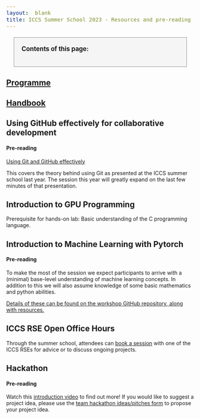 ```yaml
---
layout:  blank
title: ICCS Summer School 2023 - Resources and pre-reading
---
```


<style>
.contents {
border: solid 1px;
border-color: rgb(140,140,140);
background: rgb(245,245,245);
padding:20px;
margin:20px;
margin-right: calv(35vw - 20px);
}
div {
  font-size:12.5pt;
  text-align:justify;
}

</style>


<div class="contents">
<b>Contents of this page:</b>
<ul id="contents">
</ul>
</div>

## [Programme](https://iccs.cam.ac.uk/system/files/iccs_summer_school_2023_programme.pdf)

## [Handbook](https://iccs.cam.ac.uk/system/files/participant_handbook_online_version_05-07-2023.pdf)

## Using GitHub effectively for collaborative development

#### Pre-reading

[Using Git and GitHub effectively](https://www.youtube.com/watch?v=ZrwzK4CnJ3Q)

This covers the theory behind using Git as presented at the ICCS
summer school last year. The session this year will greatly expand on
the last few minutes of that presentation.

## Introduction to GPU Programming

Prerequisite for hands-on lab: Basic understanding of the C programming
language.

## Introduction to Machine Learning with Pytorch

#### Pre-reading

To make the most of the session we expect participants to arrive with a
(minimal) base-level understanding of machine learning concepts. In
addition to this we will also assume knowledge of some basic mathematics
and python abilities.

[Details of these can be found on the workshop GitHub repository, along
with resources.](https://github.com/Cambridge-ICCS/ml-training-material)

## ICCS RSE Open Office Hours

Through the summer school, attendees can [book a session](https://docs.google.com/spreadsheets/d/1WKZxp3nqpXrIRMRkfFzc71sos-UD-Uy1zeab0c1p7Xc/edit?usp=sharing) with one of the ICCS RSEs
for advice or to discuss ongoing projects.

## Hackathon

#### Pre-reading

Watch this [introduction
video](https://www.youtube.com/watch?v=RAKttoCPXws) to find out more!
If you would like to suggest a project idea, please use the [team
hackathon ideas/pitches form](https://docs.google.com/forms/d/e/1FAIpQLSe-OU8L8i6UXvFmfFXVCzFa71meOMYG-OuM_EwQgGVL0WELGQ/viewform?usp=sf_link) to propose your project idea.

 <script>
function convert(t) {
 return t.split(" ").map(function (x) { return x.toLowerCase(); }).join("-");
}

var contents = document.getElementById("contents");
var sections = document.getElementsByTagName("h2");
for(var i = 0; i < sections.length; i++) {
   let item = sections[i];
   let link = document.createElement("a");
   let li = document.createElement("li");
   link.href="#"+convert(item.innerHTML);
   link.innerHTML = item.innerHTML;
   li.appendChild(link);
   contents.appendChild(li);
}
</script>
